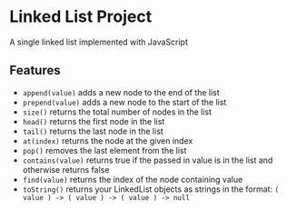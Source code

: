 # Linked List Project
 A single linked list implemented with JavaScript

 ## Features
- `append(value)` adds a new node to the end of the list 
- `prepend(value)` adds a new node to the start of the list
- `size()` returns the total number of nodes in the list
- `head()` returns the first node in the list
- `tail()` returns the last node in the list
- `at(index)` returns the node at the given index 
- `pop()` removes the last element from the list
- `contains(value)` returns true if the passed in value is in the list and otherwise returns false
- `find(value)` returns the index of the node containing value
- `toString()` returns your LinkedList objects as strings in the format: `( value ) -> ( value ) -> ( value ) -> null`

